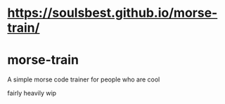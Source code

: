 # https://soulsbest.github.io/morse-train/ 

# morse-train
A simple morse code trainer for people who are cool

fairly heavily wip

